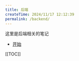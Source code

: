 ```yaml
---
title: 后端
createTime: 2024/11/17 12:12:39
permalink: /backend/
---
```


这里是后端相关的笔记

- [开始](./java/Java学习笔记.md)

[[TOC]]
